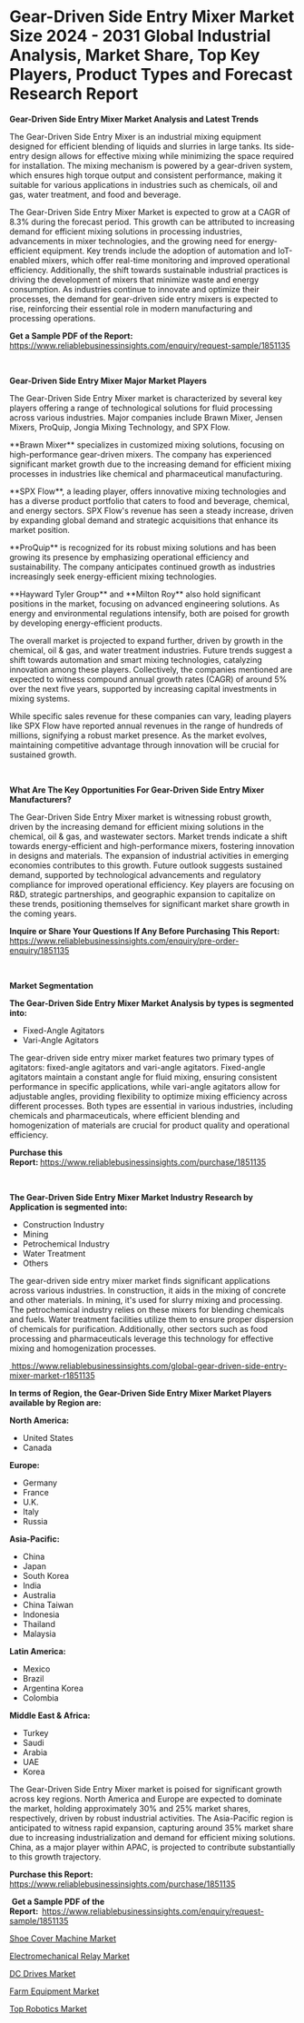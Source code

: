 <p><h1>Gear-Driven Side Entry Mixer Market Size 2024 - 2031 Global Industrial Analysis, Market Share, Top Key Players, Product Types and Forecast Research Report</h1></p><p><strong>Gear-Driven Side Entry Mixer Market Analysis and Latest Trends</strong></p>
<p><p>The Gear-Driven Side Entry Mixer is an industrial mixing equipment designed for efficient blending of liquids and slurries in large tanks. Its side-entry design allows for effective mixing while minimizing the space required for installation. The mixing mechanism is powered by a gear-driven system, which ensures high torque output and consistent performance, making it suitable for various applications in industries such as chemicals, oil and gas, water treatment, and food and beverage. </p><p>The Gear-Driven Side Entry Mixer Market is expected to grow at a CAGR of 8.3% during the forecast period. This growth can be attributed to increasing demand for efficient mixing solutions in processing industries, advancements in mixer technologies, and the growing need for energy-efficient equipment. Key trends include the adoption of automation and IoT-enabled mixers, which offer real-time monitoring and improved operational efficiency. Additionally, the shift towards sustainable industrial practices is driving the development of mixers that minimize waste and energy consumption. As industries continue to innovate and optimize their processes, the demand for gear-driven side entry mixers is expected to rise, reinforcing their essential role in modern manufacturing and processing operations.</p></p>
<p><strong>Get a Sample PDF of the Report:&nbsp;</strong> <a href="https://www.reliablebusinessinsights.com/enquiry/request-sample/1851135?utm_campaign=1509&utm_medium=2&utm_source=Github&utm_content=ia&utm_term=19102024&utm_id=gear-driven-side-entry-mixer">https://www.reliablebusinessinsights.com/enquiry/request-sample/1851135</a></p>
<p>&nbsp;</p>
<p><strong>Gear-Driven Side Entry Mixer Major Market Players</strong></p>
<p><p>The Gear-Driven Side Entry Mixer market is characterized by several key players offering a range of technological solutions for fluid processing across various industries. Major companies include Brawn Mixer, Jensen Mixers, ProQuip, Jongia Mixing Technology, and SPX Flow.</p><p>**Brawn Mixer** specializes in customized mixing solutions, focusing on high-performance gear-driven mixers. The company has experienced significant market growth due to the increasing demand for efficient mixing processes in industries like chemical and pharmaceutical manufacturing.</p><p>**SPX Flow**, a leading player, offers innovative mixing technologies and has a diverse product portfolio that caters to food and beverage, chemical, and energy sectors. SPX Flow's revenue has seen a steady increase, driven by expanding global demand and strategic acquisitions that enhance its market position.</p><p>**ProQuip** is recognized for its robust mixing solutions and has been growing its presence by emphasizing operational efficiency and sustainability. The company anticipates continued growth as industries increasingly seek energy-efficient mixing technologies.</p><p>**Hayward Tyler Group** and **Milton Roy** also hold significant positions in the market, focusing on advanced engineering solutions. As energy and environmental regulations intensify, both are poised for growth by developing energy-efficient products. </p><p>The overall market is projected to expand further, driven by growth in the chemical, oil & gas, and water treatment industries. Future trends suggest a shift towards automation and smart mixing technologies, catalyzing innovation among these players. Collectively, the companies mentioned are expected to witness compound annual growth rates (CAGR) of around 5% over the next five years, supported by increasing capital investments in mixing systems.</p><p>While specific sales revenue for these companies can vary, leading players like SPX Flow have reported annual revenues in the range of hundreds of millions, signifying a robust market presence. As the market evolves, maintaining competitive advantage through innovation will be crucial for sustained growth.</p></p>
<p>&nbsp;</p>
<p><strong>What Are The Key Opportunities For Gear-Driven Side Entry Mixer Manufacturers?</strong></p>
<p><p>The Gear-Driven Side Entry Mixer market is witnessing robust growth, driven by the increasing demand for efficient mixing solutions in the chemical, oil & gas, and wastewater sectors. Market trends indicate a shift towards energy-efficient and high-performance mixers, fostering innovation in designs and materials. The expansion of industrial activities in emerging economies contributes to this growth. Future outlook suggests sustained demand, supported by technological advancements and regulatory compliance for improved operational efficiency. Key players are focusing on R&D, strategic partnerships, and geographic expansion to capitalize on these trends, positioning themselves for significant market share growth in the coming years.</p></p>
<p><strong>Inquire or Share Your Questions If Any Before Purchasing This Report:</strong> <a href="https://www.reliablebusinessinsights.com/enquiry/pre-order-enquiry/1851135?utm_campaign=1509&utm_medium=2&utm_source=Github&utm_content=ia&utm_term=19102024&utm_id=gear-driven-side-entry-mixer">https://www.reliablebusinessinsights.com/enquiry/pre-order-enquiry/1851135</a></p>
<p>&nbsp;</p>
<p><strong>Market Segmentation</strong></p>
<p><strong>The Gear-Driven Side Entry Mixer Market Analysis by types is segmented into:</strong></p>
<p><ul><li>Fixed-Angle Agitators</li><li>Vari-Angle Agitators</li></ul></p>
<p><p>The gear-driven side entry mixer market features two primary types of agitators: fixed-angle agitators and vari-angle agitators. Fixed-angle agitators maintain a constant angle for fluid mixing, ensuring consistent performance in specific applications, while vari-angle agitators allow for adjustable angles, providing flexibility to optimize mixing efficiency across different processes. Both types are essential in various industries, including chemicals and pharmaceuticals, where efficient blending and homogenization of materials are crucial for product quality and operational efficiency.</p></p>
<p><strong>Purchase this Report:&nbsp;</strong><a href="https://www.reliablebusinessinsights.com/purchase/1851135?utm_campaign=1509&utm_medium=2&utm_source=Github&utm_content=ia&utm_term=19102024&utm_id=gear-driven-side-entry-mixer">https://www.reliablebusinessinsights.com/purchase/1851135</a></p>
<p>&nbsp;</p>
<p><strong>The Gear-Driven Side Entry Mixer Market Industry Research by Application is segmented into:</strong></p>
<p><ul><li>Construction Industry</li><li>Mining</li><li>Petrochemical Industry</li><li>Water Treatment</li><li>Others</li></ul></p>
<p><p>The gear-driven side entry mixer market finds significant applications across various industries. In construction, it aids in the mixing of concrete and other materials. In mining, it's used for slurry mixing and processing. The petrochemical industry relies on these mixers for blending chemicals and fuels. Water treatment facilities utilize them to ensure proper dispersion of chemicals for purification. Additionally, other sectors such as food processing and pharmaceuticals leverage this technology for effective mixing and homogenization processes.</p></p>
<p><a href="https://www.reliablebusinessinsights.com/global-gear-driven-side-entry-mixer-market-r1851135?utm_campaign=1509&utm_medium=2&utm_source=Github&utm_content=ia&utm_term=19102024&utm_id=gear-driven-side-entry-mixer">&nbsp;https://www.reliablebusinessinsights.com/global-gear-driven-side-entry-mixer-market-r1851135</a></p>
<p><strong>In terms of Region, the Gear-Driven Side Entry Mixer Market Players available by Region are:</strong></p>
<p>
    <p> <strong> North America: </strong>
        <ul>
            <li>United States</li>
            <li>Canada</li>
        </ul>
        </p> 
    <p> <strong> Europe: </strong>
        <ul>
            <li>Germany</li>
            <li>France</li>
            <li>U.K.</li>
            <li>Italy</li>
            <li>Russia</li>
        </ul>
        </p> 
    <p> <strong> Asia-Pacific: </strong>
        <ul>
            <li>China</li>
            <li>Japan</li>
            <li>South Korea</li>
            <li>India</li>
            <li>Australia</li>
            <li>China Taiwan</li>
            <li>Indonesia</li>
            <li>Thailand</li>
            <li>Malaysia</li>
        </ul>
        </p> 
    <p> <strong> Latin America: </strong>
        <ul>
            <li>Mexico</li>
            <li>Brazil</li>
            <li>Argentina Korea</li>
            <li>Colombia</li>
        </ul>
        </p> 
    <p> <strong> Middle East & Africa: </strong>
        <ul>
            <li>Turkey</li>
            <li>Saudi</li>
            <li>Arabia</li>
            <li>UAE</li>
            <li>Korea</li>
        </ul>
    </p>
    </p>
<p><p>The Gear-Driven Side Entry Mixer market is poised for significant growth across key regions. North America and Europe are expected to dominate the market, holding approximately 30% and 25% market shares, respectively, driven by robust industrial activities. The Asia-Pacific region is anticipated to witness rapid expansion, capturing around 35% market share due to increasing industrialization and demand for efficient mixing solutions. China, as a major player within APAC, is projected to contribute substantially to this growth trajectory.</p></p>
<p><strong>Purchase this Report: </strong><a href="https://www.reliablebusinessinsights.com/purchase/1851135?utm_campaign=1509&utm_medium=2&utm_source=Github&utm_content=ia&utm_term=19102024&utm_id=gear-driven-side-entry-mixer">https://www.reliablebusinessinsights.com/purchase/1851135</a></p>
<p>&nbsp;<strong>Get a Sample PDF of the Report:&nbsp;&nbsp;</strong><a href="https://www.reliablebusinessinsights.com/enquiry/request-sample/1851135?utm_campaign=1509&utm_medium=2&utm_source=Github&utm_content=ia&utm_term=19102024&utm_id=gear-driven-side-entry-mixer">https://www.reliablebusinessinsights.com/enquiry/request-sample/1851135</a></p>
<p><strong></strong></p>
<p><p><a href="https://www.linkedin.com/pulse/insights-shoe-cover-machine-industry-market-financial-status-4h3he?utm_campaign=1509&utm_medium=2&utm_source=Github&utm_content=ia&utm_term=19102024&utm_id=gear-driven-side-entry-mixer">Shoe Cover Machine Market</a></p><p><a href="https://www.linkedin.com/pulse/electromechanical-relay-industry-sector-new-technologies-market-0lkue?utm_campaign=1509&utm_medium=2&utm_source=Github&utm_content=ia&utm_term=19102024&utm_id=gear-driven-side-entry-mixer">Electromechanical Relay Market</a></p><p><a href="https://www.linkedin.com/pulse/dc-drives-market-regional-outlook-competition-2024-2031-gxlre?utm_campaign=1509&utm_medium=2&utm_source=Github&utm_content=ia&utm_term=19102024&utm_id=gear-driven-side-entry-mixer">DC Drives Market</a></p><p><a href="https://www.linkedin.com/pulse/farm-equipment-mosaic-piecing-together-global-market-dynamics-dptse?utm_campaign=1509&utm_medium=2&utm_source=Github&utm_content=ia&utm_term=19102024&utm_id=gear-driven-side-entry-mixer">Farm Equipment Market</a></p><p><a href="https://www.linkedin.com/pulse/global-top-robotics-market-exploring-share-trends-future-u0rse?utm_campaign=1509&utm_medium=2&utm_source=Github&utm_content=ia&utm_term=19102024&utm_id=gear-driven-side-entry-mixer">Top Robotics Market</a></p></p>